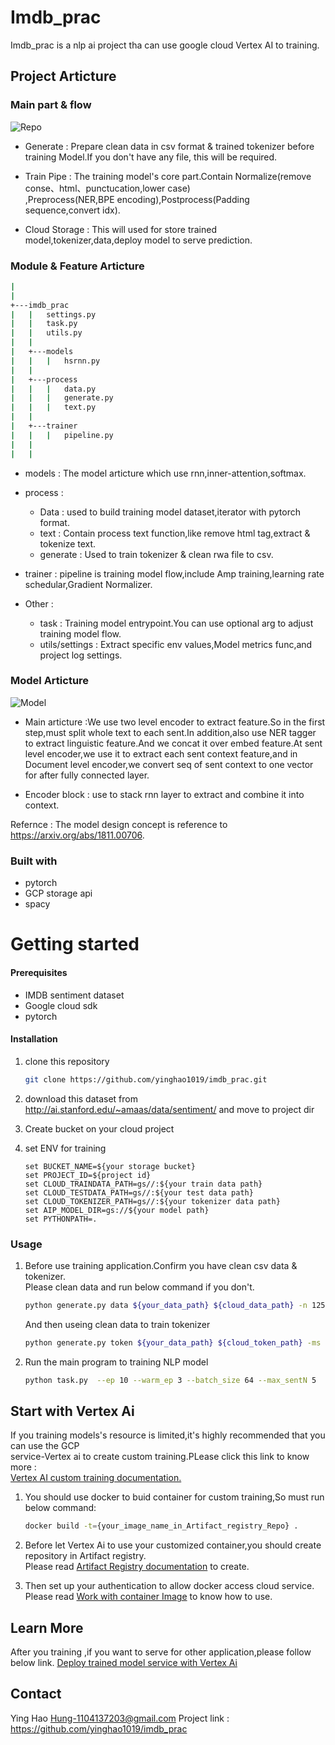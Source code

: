 <h1 aling="left">Imdb_prac</h1>
<p >Imdb_prac is a nlp ai project tha can use google cloud Vertex AI to training.</p>

## **Project Articture**
### **Main part & flow**
 ![Repo](https://imgur.com/gallery/KZoRK63)

* Generate : Prepare clean data in csv format & trained tokenizer before training Model.If you don't have any file, this will be required.  

* Train Pipe : The training model's core part.Contain Normalize(remove conse、html、punctucation,lower case)  
                ,Preprocess(NER,BPE encoding),Postprocess(Padding sequence,convert idx).  

* Cloud Storage : This will used for store trained model,tokenizer,data,deploy model to serve prediction. 

### **Module & Feature Articture**
```bash
|
|
+---imdb_prac
|   |   settings.py
|   |   task.py
|   |   utils.py
|   |
|   +---models
|   |   |   hsrnn.py
|   |   
|   +---process
|   |   |   data.py
|   |   |   generate.py
|   |   |   text.py
|   |   
|   +---trainer
|   |   |   pipeline.py
|   |   
|   |   

```
* models : The model articture which use rnn,inner-attention,softmax.

* process : 
    * Data : used to build training model dataset,iterator with pytorch format.
    * text : Contain process text function,like remove html tag,extract & tokenize text.
    * generate : Used to train tokenizer & clean rwa file to csv.

* trainer : pipeline is training model flow,include Amp training,learning rate schedular,Gradient Normalizer.

* Other :
    * task : Training model entrypoint.You can use optional arg to adjust training model flow.
    * utils/settings : Extract specific env values,Model metrics func,and project log settings.


### **Model Articture**
![Model](https://imgur.com/gallery/LIKMViZ)

* Main articture :We use two level encoder to extract feature.So in the first step,must split whole text to each sent.In addition,also use NER tagger to extract linguistic feature.And we concat it over embed feature.At sent level encoder,we use it to extract each sent context feature,and in Document level encoder,we convert seq of sent context to one vector for after fully connected layer.

* Encoder block : use to stack rnn layer to extract and combine it into context.

Refernce : The model design concept is reference to https://arxiv.org/abs/1811.00706.


### **Built with**
* pytorch  
* GCP storage api  
* spacy  

<h1 aling="left">Getting started</h1>

#### **Prerequisites**
* IMDB sentiment dataset
* Google cloud sdk
* pytorch
#### **Installation**

1. clone this repository

   ```bash
   git clone https://github.com/yinghao1019/imdb_prac.git
   ```
2. download this dataset from http://ai.stanford.edu/~amaas/data/sentiment/ and move to project dir
3. Create bucket on your cloud project
4. set ENV for training
   ```CMD
   set BUCKET_NAME=${your storage bucket}
   set PROJECT_ID=${project id}
   set CLOUD_TRAINDATA_PATH=gs//:${your train data path}
   set CLOUD_TESTDATA_PATH=gs//:${your test data path}
   set CLOUD_TOKENIZER_PATH=gs//:${your tokenizer data path}
   set AIP_MODEL_DIR=gs://${your model path}
   set PYTHONPATH=.
   ```

### **Usage**
1.  Before use training application.Confirm you have clean csv data & tokenizer.  
    Please clean data and run below command if you don't.  

    ```bash 
    python generate.py data ${your_data_path} ${cloud_data_path} -n 12500  
    ```

    And then useing clean data to train tokenizer

    ```bash 
    python generate.py token ${your_data_path} ${cloud_token_path} -ms 25000
    ```

2.  Run the main program to training NLP model

    ```bash 
    python task.py  --ep 10 --warm_ep 3 --batch_size 64 --max_sentN 5
    ```

## **Start with Vertex Ai**
If you training models's resource is limited,it's  highly recommended that you can use the GCP   
service-Vertex ai to create custom training.PLease click this link to know more :  
[Vertex AI custom training documentation.](https://cloud.google.com/vertex-ai/docs/training/custom-training)

1. You should use docker to buid container for custom training,So must run below command:  
    ```bash
    docker build -t={your_image_name_in_Artifact_registry_Repo} .
    ```

2. Before let Vertex Ai to use your customized container,you should create repository in Artifact registry.  
    Please read [Artifact Registry documentation](https://cloud.google.com/artifact-registry/docs/manage-repos) to create.  

3. Then set up your authentication to allow docker access cloud service.  
    Please read [Work with container Image](https://cloud.google.com/artifact-registry/docs/docker) to know how to use.

## **Learn More**
After you training ,if you want to serve for other application,please follow below link.
[Deploy trained model service with Vertex Ai]()

## **Contact**
Ying Hao Hung-1104137203@gmail.com
Project link : https://github.com/yinghao1019/imdb_prac



